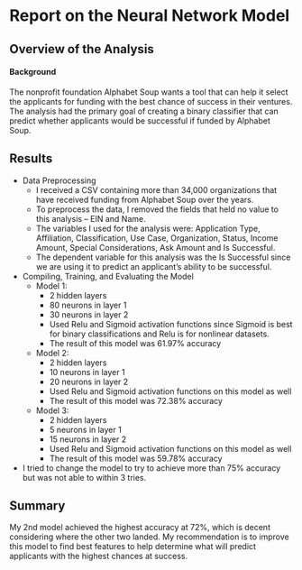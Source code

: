 # Report on the Neural Network Model

## Overview of the Analysis

#### Background

The nonprofit foundation Alphabet Soup wants a tool that can help it select the applicants for funding with the best chance of success in their ventures. The analysis had the primary goal of creating a binary classifier that can predict whether applicants would be successful if funded by Alphabet Soup. 

## Results

* Data Preprocessing
    * I received a CSV containing more than 34,000 organizations that have received funding from Alphabet Soup over the years. 
    * To preprocess the data, I removed the fields that held no value to this analysis – EIN and Name.
    * The variables I used for the analysis were: Application Type, Affiliation, Classification, Use Case, Organization, Status, Income Amount, Special Considerations, Ask Amount and Is Successful.
    * The dependent variable for this analysis was the Is Successful since we are using it to predict an applicant’s ability to be successful.
* Compiling, Training, and Evaluating the Model
  * Model 1:
      *	2 hidden layers
      * 80 neurons in layer 1
      * 30 neurons in layer 2
      * Used Relu and Sigmoid activation functions since Sigmoid is best for binary classifications and Relu is for nonlinear datasets. 
      * The result of this model was 61.97% accuracy
  * Model 2:
      * 2 hidden layers
      * 10 neurons in layer 1
      *	20 neurons in layer 2
      *	Used Relu and Sigmoid activation functions on this model as well
      *	The result of this model was 72.38% accuracy
  *	Model 3: 
      *	2 hidden layers
      *	5 neurons in layer 1
      *	15 neurons in layer 2
      *	Used Relu and Sigmoid activation functions on this model as well
      *	The result of this model was 59.78% accuracy
*	I tried to change the model to try to achieve more than 75% accuracy but was not able to within 3 tries. 


## Summary

My 2nd model achieved the highest accuracy at 72%, which is decent considering where the other two landed. My recommendation is to improve this model to find best features to help determine what will predict applicants with the highest chances at success.
